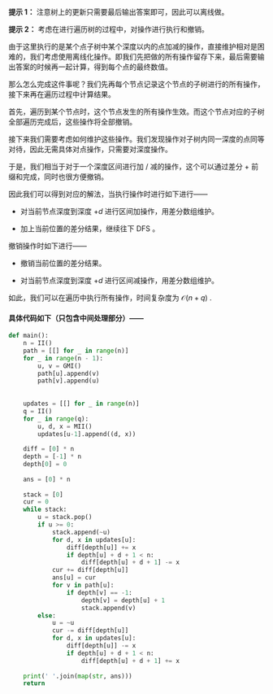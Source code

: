 **提示 1：** 注意树上的更新只需要最后输出答案即可，因此可以离线做。

**提示 2：** 考虑在进行遍历树的过程中，对操作进行执行和撤销。

由于这里执行的是某个点子树中某个深度以内的点加减的操作，直接维护相对是困难的，我们考虑使用离线化操作。即我们先把做的所有操作留存下来，最后需要输出答案的时候再一起计算，得到每个点的最终数值。

那么怎么完成这件事呢？我们先再每个节点记录这个节点的子树进行的所有操作，接下来再在遍历过程中计算结果。

首先，遍历到某个节点时，这个节点发生的所有操作生效。而这个节点对应的子树全部遍历完成后，这些操作将全部撤销。

接下来我们需要考虑如何维护这些操作。我们发现操作对子树内同一深度的点同等对待，因此无需具体对点操作，只需要对深度操作。

于是，我们相当于对于一个深度区间进行加 / 减的操作，这个可以通过差分 + 前缀和完成，同时也很方便撤销。

因此我们可以得到对应的解法，当执行操作时进行如下进行——

- 对当前节点深度到深度 $+d$ 进行区间加操作，用差分数组维护。

- 加上当前位置的差分结果，继续往下 DFS 。

撤销操作时如下进行——

- 撤销当前位置的差分结果。

- 对当前节点深度到深度 $+d$ 进行区间减操作，用差分数组维护。

如此，我们可以在遍历中执行所有操作，时间复杂度为 $\mathcal{O}(n+q)$ .

#### 具体代码如下（只包含中间处理部分）——

```Python []
def main():
    n = II()
    path = [[] for _ in range(n)]
    for _ in range(n - 1):
        u, v = GMI()
        path[u].append(v)
        path[v].append(u)
    
    
    updates = [[] for _ in range(n)]
    q = II()
    for _ in range(q):
        u, d, x = MII()
        updates[u-1].append((d, x))
    
    diff = [0] * n
    depth = [-1] * n
    depth[0] = 0
    
    ans = [0] * n
    
    stack = [0]
    cur = 0
    while stack:
        u = stack.pop()
        if u >= 0:
            stack.append(~u)
            for d, x in updates[u]:
                diff[depth[u]] += x
                if depth[u] + d + 1 < n:
                    diff[depth[u] + d + 1] -= x
            cur += diff[depth[u]]
            ans[u] = cur
            for v in path[u]:
                if depth[v] == -1:
                    depth[v] = depth[u] + 1
                    stack.append(v)
        else:
            u = ~u
            cur -= diff[depth[u]]
            for d, x in updates[u]:
                diff[depth[u]] -= x
                if depth[u] + d + 1 < n:
                    diff[depth[u] + d + 1] += x
    
    print(' '.join(map(str, ans)))
    return
```
